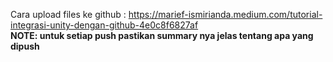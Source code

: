 Cara upload files ke github : https://marief-ismirianda.medium.com/tutorial-integrasi-unity-dengan-github-4e0c8f6827af
<br>
<b>NOTE: untuk setiap push pastikan summary nya jelas tentang apa yang dipush<b>
